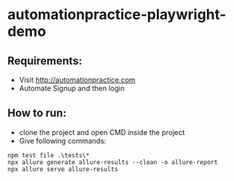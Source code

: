 # automationpractice-playwright-demo

## Requirements:
- Visit http://automationpractice.com
- Automate Signup and then login

## How to run:
- clone the project and open CMD inside the project
- Give following commands:

``` npm i
npm test file .\tests\*
npx allure generate allure-results --clean -o allure-report
npx allure serve allure-results

```
